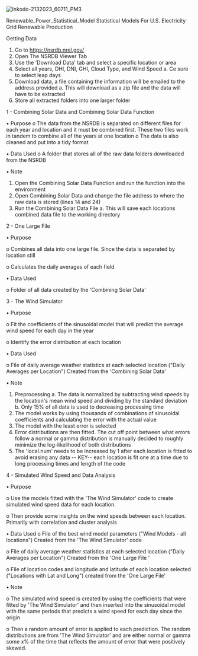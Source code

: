 ![Inkodo-2132023_60711_PM3](https://user-images.githubusercontent.com/93177143/218559533-a89c7d24-2f71-40c0-aabd-7602af3688a9.jpeg)

Renewable_Power_Statistical_Model
Statistical Models For U.S. Electricity Grid Renewable Production

Getting Data
1.	Go to https://nsrdb.nrel.gov/
2.	Open The NSRDB Viewer Tab
3.	Use the 'Download Data' tab and select a specific location or area
4.	Select all years, DHI, DNI, GHI, Cloud Type, and Wind Speed
a.	Ce sure to select leap days
5.	Download data, a file containing the information will be emailed to the address provided
a.	This will download as a zip file and the data will have to be extracted 
6.	Store all extracted folders into one larger folder

1 - Combining Solar Data and Combining Solar Data Function 

•	Purpose 
o	The data from the NSRDB is separated on different files for each year and location and it must be combined first. These two files work in tandem to combine all of the years at one location
o	The data is also cleaned and put into a tidy format

•	Data Used
o	A folder that stores all of the raw data folders downloaded from the NSRDB

•	Note
1.	Open the Combining Solar Data Function and run the function into the environment
2.	Open Combining Solar Data and change the file address to where the raw data is stored (lines 14 and 24)
3.	Run the Combining Solar Data File
a.	This will save each locations combined data file to the working directory

2 - One Large File 

•	Purpose 

o	Combines all data into one large file. Since the data is separated by location still

o	Calculates the daily averages of each field

•	Data Used 

o	Folder of all data created by the 'Combining Solar Data' 

 3 - The Wind Simulator
	
•	Purpose 

o	Fit the coefficients of the sinusoidal model that will predict the average wind speed for each day in the year

o	Identify the error distribution at each location 

•	Data Used

o	File of daily average weather statistics at each selected location ("Daily Averages per Location") 
		Created from the 'Combining Solar Data' 
		
•	Note 
1.	Preprocessing 
a.	The data is normalized by subtracting wind speeds by the location's mean wind speed and dividing by the standard deviation
b.	Only 15% of all data is used to decreasing processing time
2.	The model works by using thousands of combinations of sinusoidal coefficients and calculating the error with the actual value 
3.	The model with the least error is selected 
4.	Error distributions are then fitted. The cut off point between what errors follow a normal or gamma distribution is manually decided to roughly minimize the log-likelihood of both distributions
5.	The 'local.num' needs to be increased by 1 after each location is fitted to avoid erasing any data
-- KEY-- each location is fit one at a time due to long processing times and length of the code 

4 - Simulated Wind Speed and Data Analysis

•	Purpose

o	Use the models fitted with the 'The Wind Simulator' code to create simulated wind speed data for each location. 

o	Then provide some insights on the wind speeds between each location. Primarily with correlation and cluster analysis

•	Data Used
o	File of the best wind model parameters ("Wind Models - all locations") 
		Created from the 'The Wind Simulator' code
		
o	File of daily average weather statistics at each selected location ("Daily Averages per Location") 
		Created from the 'One Large File '
		
o	File of location codes and longitude and latitude of each location selected ("Locations with Lat and Long") 
		created from the 'One Large File'

•	Note 

o	The simulated wind speed is created by using the coefficients that were fitted by 'The Wind Simulator' and then inserted into the sinusoidal model with the same periods that predicts a wind speed for each day since the origin

o	Then a random amount of error is applied to each prediction. The random distributions are from 'The Wind Simulator' and are either normal or gamma some x% of the time that reflects the amount of error that were positively skewed.


